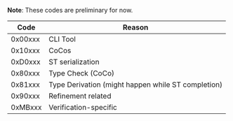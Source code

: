 **Note**: These codes are preliminary for now.

| Code    | Reason                                             |
|---------|----------------------------------------------------|
| 0x00xxx | CLI Tool                                           |
| 0x10xxx | CoCos                                              |
| 0xD0xxx | ST serialization                                   |
| 0x80xxx | Type Check (CoCo)                                  |
| 0x81xxx | Type Derivation (might happen while ST completion) |
| 0x90xxx | Refinement related                                 |
| 0xMBxxx | Verification-specific                              |
